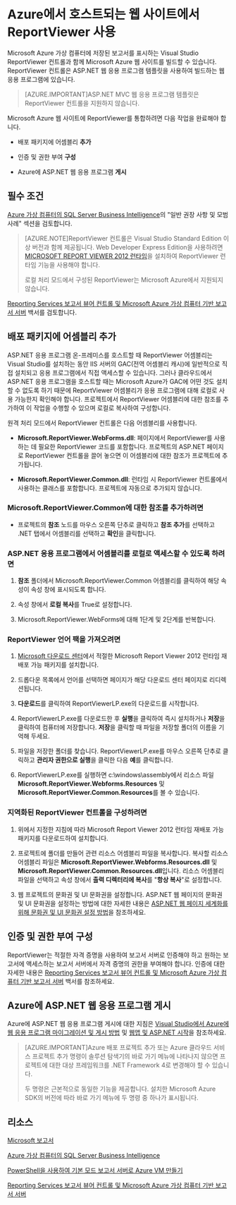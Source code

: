 <properties 
	pageTitle="Azure에서 호스트되는 웹 사이트에서 ReportViewer 사용"
	description="이 항목에서는 Microsoft Azure 가상 컴퓨터에 저장된 보고서를 표시하는 Visual Studio ReportViewer 컨트롤을 사용하여 Microsoft Azure 웹 사이트를 빌드하는 방법에 대해 설명합니다."
	services="virtual-machines"
	documentationCenter="na"
	authors="rothja"
	manager="jeffreyg"
	editor="monicar"/>
<tags 
	ms.service="virtual-machines"
	ms.devlang="na"
	ms.topic="article"
	ms.tgt_pltfrm="vm-windows-sql-server"
	ms.workload="infrastructure-services"
	ms.date="08/19/2015"
	ms.author="jroth"/>

# Azure에서 호스트되는 웹 사이트에서 ReportViewer 사용

Microsoft Azure 가상 컴퓨터에 저장된 보고서를 표시하는 Visual Studio ReportViewer 컨트롤과 함께 Microsoft Azure 웹 사이트를 빌드할 수 있습니다. ReportViewer 컨트롤은 ASP.NET 웹 응용 프로그램 템플릿을 사용하여 빌드하는 웹 응용 프로그램에 있습니다.

>[AZURE.IMPORTANT]ASP.NET MVC 웹 응용 프로그램 템플릿은 ReportViewer 컨트롤을 지원하지 않습니다.

Microsoft Azure 웹 사이트에 ReportViewer를 통합하려면 다음 작업을 완료해야 합니다.

- 배포 패키지에 어셈블리 **추가**

- 인증 및 권한 부여 **구성**

- Azure에 ASP.NET 웹 응용 프로그램 **게시**

## 필수 조건

[Azure 가상 컴퓨터의 SQL Server Business Intelligence](virtual-machines-sql-server-business-intelligence.md)의 "일반 권장 사항 및 모범 사례" 섹션을 검토합니다.

>[AZURE.NOTE]ReportViewer 컨트롤은 Visual Studio Standard Edition 이상 버전과 함께 제공됩니다. Web Developer Express Edition을 사용하려면 [MICROSOFT REPORT VIEWER 2012 런타임](https://www.microsoft.com/download/details.aspx?id=35747)을 설치하여 ReportViewer 런타임 기능을 사용해야 합니다.
>
>로컬 처리 모드에서 구성된 ReportViewer는 Microsoft Azure에서 지원되지 않습니다.

[Reporting Services 보고서 뷰어 컨트롤 및 Microsoft Azure 가상 컴퓨터 기반 보고서 서버](http://download.microsoft.com/download/2/2/0/220DE2F1-8AB3-474D-8F8B-C998F7C56B5D/Reporting%20Services%20report%20viewer%20control%20and%20Azure%20VM%20based%20report%20servers.docx) 백서를 검토합니다.

## 배포 패키지에 어셈블리 추가

ASP.NET 응용 프로그램 온-프레미스를 호스트할 때 ReportViewer 어셈블리는 Visual Studio를 설치하는 동안 IIS 서버의 GAC(전역 어셈블리 캐시)에 일반적으로 직접 설치되고 응용 프로그램에서 직접 액세스할 수 있습니다. 그러나 클라우드에서 ASP.NET 응용 프로그램을 호스트할 때는 Microsoft Azure가 GAC에 어떤 것도 설치할 수 없도록 하기 때문에 ReportViewer 어셈블리가 응용 프로그램에 대해 로컬로 사용 가능한지 확인해야 합니다. 프로젝트에서 ReportViewer 어셈블리에 대한 참조를 추가하여 이 작업을 수행할 수 있으며 로컬로 복사하여 구성합니다.

원격 처리 모드에서 ReportViewer 컨트롤은 다음 어셈블리를 사용합니다.

- **Microsoft.ReportViewer.WebForms.dll**: 페이지에서 ReportViewer를 사용하는 데 필요한 ReportViewer 코드를 포함합니다. 프로젝트의 ASP.NET 페이지로 ReportViewer 컨트롤을 끌어 놓으면 이 어셈블리에 대한 참조가 프로젝트에 추가됩니다.

- **Microsoft.ReportViewer.Common.dll**: 런타임 시 ReportViewer 컨트롤에서 사용하는 클래스를 포함합니다. 프로젝트에 자동으로 추가되지 않습니다.

### Microsoft.ReportViewer.Common에 대한 참조를 추가하려면

- 프로젝트의 **참조** 노드를 마우스 오른쪽 단추로 클릭하고 **참조 추가**를 선택하고 .NET 탭에서 어셈블리를 선택하고 **확인**을 클릭합니다.

### ASP.NET 응용 프로그램에서 어셈블리를 로컬로 액세스할 수 있도록 하려면

1. **참조** 폴더에서 Microsoft.ReportViewer.Common 어셈블리를 클릭하여 해당 속성이 속성 창에 표시되도록 합니다.

1. 속성 창에서 **로컬 복사**를 True로 설정합니다.

1. Microsoft.ReportViewer.WebForms에 대해 1단계 및 2단계를 반복합니다.

### ReportViewer 언어 팩을 가져오려면

1. [Microsoft 다운로드 센터](http://go.microsoft.com/fwlink/?LinkId=317386)에서 적절한 Microsoft Report Viewer 2012 런타임 재배포 가능 패키지를 설치합니다.

1. 드롭다운 목록에서 언어를 선택하면 페이지가 해당 다운로드 센터 페이지로 리디렉션됩니다.

1. **다운로드**를 클릭하여 ReportViewerLP.exe의 다운로드를 시작합니다.

1. ReportViewerLP.exe를 다운로드한 후 **실행**을 클릭하여 즉시 설치하거나 **저장**을 클릭하여 컴퓨터에 저장합니다. **저장**을 클릭할 때 파일을 저장할 폴더의 이름을 기억해 두세요.

1. 파일을 저장한 폴더를 찾습니다. ReportViewerLP.exe를 마우스 오른쪽 단추로 클릭하고 **관리자 권한으로 실행**을 클릭한 다음 **예**를 클릭합니다.

1. ReportViewerLP.exe를 실행하면 c:\\windows\\assembly에서 리소스 파일 **Microsoft.ReportViewer.Webforms.Resources** 및 **Microsoft.ReportViewer.Common.Resources**를 볼 수 있습니다.

### 지역화된 ReportViewer 컨트롤을 구성하려면

1. 위에서 지정한 지침에 따라 Microsoft Report Viewer 2012 런타임 재배포 가능 패키지를 다운로드하여 설치합니다.

1. 프로젝트에 <language> 폴더를 만들어 관련 리소스 어셈블리 파일을 복사합니다. 복사할 리소스 어셈블리 파일은 **Microsoft.ReportViewer.Webforms.Resources.dll** 및 **Microsoft.ReportViewer.Common.Resources.dll**입니다. 리소스 어셈블리 파일을 선택하고 속성 창에서 **출력 디렉터리에 복사**를 "**항상 복사**"로 설정합니다.

1. 웹 프로젝트의 문화권 및 UI 문화권을 설정합니다. ASP.NET 웹 페이지의 문화권 및 UI 문화권을 설정하는 방법에 대한 자세한 내용은 [ASP.NET 웹 페이지 세계화를 위해 문화권 및 UI 문화권 설정 방법](http://go.microsoft.com/fwlink/?LinkId=237461)을 참조하세요.

## 인증 및 권한 부여 구성

ReportViewer는 적절한 자격 증명을 사용하여 보고서 서버로 인증해야 하고 원하는 보고서에 액세스하는 보고서 서버에서 자격 증명의 권한을 부여해야 합니다. 인증에 대한 자세한 내용은 [Reporting Services 보고서 뷰어 컨트롤 및 Microsoft Azure 가상 컴퓨터 기반 보고서 서버](https://msdn.microsoft.com/library/azure/dn753698.aspx) 백서를 참조하세요.

## Azure에 ASP.NET 웹 응용 프로그램 게시

Azure에 ASP.NET 웹 응용 프로그램 게시에 대한 지침은 [Visual Studio에서 Azure에 웹 응용 프로그램 마이그레이션 및 게시 방법](https://msdn.microsoft.com/library/azure/hh420322.aspx) 및 [웹앱 및 ASP.NET 시작](../app-service-web/web-sites-dotnet-get-started.md)을 참조하세요.

>[AZURE.IMPORTANT]Azure 배포 프로젝트 추가 또는 Azure 클라우드 서비스 프로젝트 추가 명령이 솔루션 탐색기의 바로 가기 메뉴에 나타나지 않으면 프로젝트에 대한 대상 프레임워크를 .NET Framework 4로 변경해야 할 수 있습니다.
>
>두 명령은 근본적으로 동일한 기능을 제공합니다. 설치한 Microsoft Azure SDK의 버전에 따라 바로 가기 메뉴에 두 명령 중 하나가 표시됩니다.

## 리소스

[Microsoft 보고서](http://go.microsoft.com/fwlink/?LinkId=205399)

[Azure 가상 컴퓨터의 SQL Server Business Intelligence](virtual-machines-sql-server-business-intelligence.md)

[PowerShell을 사용하여 기본 모드 보고서 서버로 Azure VM 만들기](virtual-machines-sql-server-create-native-mode-report-server-powershell.md)

[Reporting Services 보고서 뷰어 컨트롤 및 Microsoft Azure 가상 컴퓨터 기반 보고서 서버](http://download.microsoft.com/download/2/2/0/220DE2F1-8AB3-474D-8F8B-C998F7C56B5D/Reporting%20Services%20report%20viewer%20control%20and%20Azure%20VM%20based%20report%20servers.docx)

<!---HONumber=August15_HO9-->